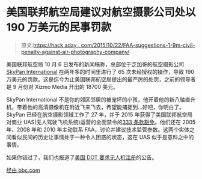 # 美国联邦航空局建议对航空摄影公司处以 190 万美元的民事罚款

> 原文:[https://hack aday . com/2015/10/22/FAA-suggestions-1-9m-civil-penalty-against-air-photography-company/](https://hackaday.com/2015/10/22/faa-suggests-1-9m-civil-penalty-against-aerial-photography-company/)

美国联邦航空局 10 月 6 日发布的新闻稿称，总部位于芝加哥的航空摄影公司 [SkyPan International](http://skypanintl.com/#) 在两年多的时间里进行了 65 次未经授权的操作，导致 190 万美元的罚款。这是迄今为止美国联邦航空局提出的最严厉的处罚，之前的领导者是 9 月份对 Xizmo Media 开出的 18700 美元。

SkyPan International 不是你的郊区邻居的被宠坏的小孩，他开着他的新八轴直升机，带着他的高清摄像机在附近飞来飞去，希望能捕捉到…好吧，你明白了。SkyPan 已经在航空摄影领域工作了 27 年，并于 2015 年获得了美国联邦航空局对商业 UAS(无人驾驶飞机系统)运营的全面禁令的[333 条款豁免](http://www.faa.gov/uas/legislative_programs/section_333/)。他们还在 2005 年、2008 年和 2010 年主动联系 FAA，讨论并建议技术监管参数。这两个实体之间看似民间的历史让事情处于一种令人困惑的状态，这在 UAS 似乎是意料之中的事情。

如果你错过了，我们也报道了[美国 DOT 要求无人机注册](http://hackaday.com/2015/10/19/breaking-drone-registration-will-be-required-say-us-dot/)的公告。

[经由 bbc.com](http://www.bbc.com/news/technology-34464487)